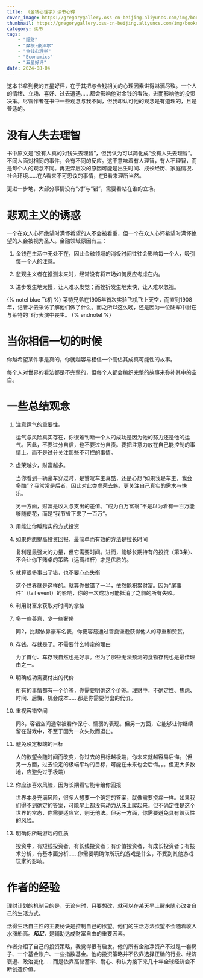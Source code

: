 ```yaml
---
title: 《金钱心理学》读书心得
cover_image: https://gregorygallery.oss-cn-beijing.aliyuncs.com/img/books.jpeg
thumbnail: https://gregorygallery.oss-cn-beijing.aliyuncs.com/img/books.jpeg
category: 读书
tags: 
    - "理财"
    - "摩根-豪泽尔"
    - "金钱心理学"
    - "Economics"
    - "五星好评"
date: 2024-08-04
---
```


这本书拿到我的五星好评，在于其把与金钱相关的心理因素讲得淋漓尽致。一个人的情绪、立场、喜好、过去遭遇……都会影响他对金钱的看法，进而影响他的投资决策。尽管作者在书中一些观念与我不同，但我却认可他的观念是有道理的，且是普适的。

# 没有人失去理智

书中原文是“没有人真的对钱失去理智”，但我认为可以简化成“没有人失去理智”。不同人面对相同的事件，会有不同的反应。这不意味着有人理智，有人不理智，而是每个人的观念不同。再更深层次的原因可能是出生时间、成长经历、家庭情况、社会环境……在A看来不可思议的事情，在B看来理所当然。

更进一步地，大部分事情没有“对”与“错”，需要看站在谁的立场。

# 悲观主义的诱惑

一个在众人心怀绝望时满怀希望的人不会被看重，但一个在众人心怀希望时满怀绝望的人会被视为圣人。金融领域原因有三：

1. 金钱在生活中无处不在，因此金融领域的消极时间往往会影响每一个人，吸引每一个人的注意。

2. 悲观主义者在推测未来时，经常没有将市场如何反应考虑在内。

3. 进步发生地太慢，让人难以发觉；而挫折发生地太快，让人难以忽视。

{% notel blue 飞机 %}
莱特兄弟在1905年首次实验飞机飞上天空，而直到1908年，记者才去采访了解他们做了什么。而之所以这么晚，还是因为一位陆军中尉在与莱特的飞行表演中丧生。
{% endnotel %}

# 当你相信一切的时候

你越希望某件事是真的，你就越容易相信一个高估其成真可能性的故事。

每个人对世界的看法都是不完整的，但每个人都会编织完整的故事来弥补其中的空白。



# 一些总结观念

1. 注意运气的重要性。

    运气与风险真实存在，你很难判断一个人的成功是因为他的努力还是他的运气。因此，不要过分自信，也不要过分自责。要把注意力放在自己能控制的事情上，而不是过分关注那些不可控的事情。

2. 虚荣越少，财富越多。

    当你看到一辆豪车穿过时，是赞叹车主真酷，还是心想“如果我是车主，我会多酷”？我常常是后者，因此对此类虚荣去魅，更关注自己真实的需求与快乐。
    
    另一方面，财富是收入与支出的差值。“成为百万富翁”不是以为着有一百万能够随便花，而是“我节省下来了一百万”。

3. 用能让你睡踏实的方式投资

4. 如果你想提高投资回报，最简单而有效的方法是拉长时间

    复利是最强大的力量，但它需要时间。进而，能够长期持有的投资（第3条）、不会让你下赌桌的策略（远离杠杆）才是优质的。

5. 就算很多事出了错，也不要心态失衡

    这个世界就是这样的。就算你做错了一半，依然能积累财富。因为“尾事件”（tail event）的影响，你的一次成功可能抵消了之前的所有失败。

6. 利用财富来获取对时间的掌控

7. 多一些善意，少一些奢侈

    同2，比起依靠豪车名表，你更容易通过善良谦逊获得他人的尊重和赞赏。

8. 存钱，存就是了。不需要什么特定的理由

    为了首付、车存钱自然也是好事。但为了那些无法预测的食物存钱也是最佳理由之一。

9. 明确成功需要付出的代价

    所有的事情都有一个价签，你需要明确这个价签。理财中，不确定性、焦虑、时间、后悔、机会成本……都是你需要付出的代价。

10. 重视容错空间

    同8，容错空间通常被看作保守、懦弱的表现。但另一方面，它能够让你继续留在游戏中，不至于因为一次失败而退出。

11. 避免设定极端的目标

    人的欲望会随时间而改变，你过去的目标越极端，你未来就越容易后悔。（但另一方面，过去设定的极端平均的目标，可能在未来也会后悔。。。但更大多数地，应避免过于极端）

12. 你应该喜欢风险，因为长期看它能带给你回报

    世界本身充满风险，很多人想要一个确定的答案，就像需要挠痒一样。如果我们得不到确定的答案，可能早上都没有动力从床上爬起来。但不确定性是这个世界的常态，你需要适应它，别无他法。但另一方面，你需要避免具有毁灭性的风险。

13. 明确你所玩游戏的性质

    投资中，有短线投资者，有长线投资者；有价值投资者，有成长投资者；有技术分析，有基本面分析……你需要明确你所玩的游戏是什么，不受到其他游戏玩家的影响。

# 作者的经验

理财计划的机制目的是，无论何时，只要想改，就可以在某天早上醒来随心改变自己的生活方式。

活得生活自主性的主要秘诀是控制自己的欲望。他们的生活方法欲望不会随着收入水涨船高。***知足***，是辅助达成财富自由的重要因素。

作者介绍了自己的投资策略，我觉得很有启发。他的所有金融净资产不过是一套房子、一个基金账户、一些指数基金。他的投资策略并不依靠选择正确的行业、经济衰退、政治变化……而是依靠高储蓄率、耐心、和认为接下来几十年全球经济会不断创造价值。
